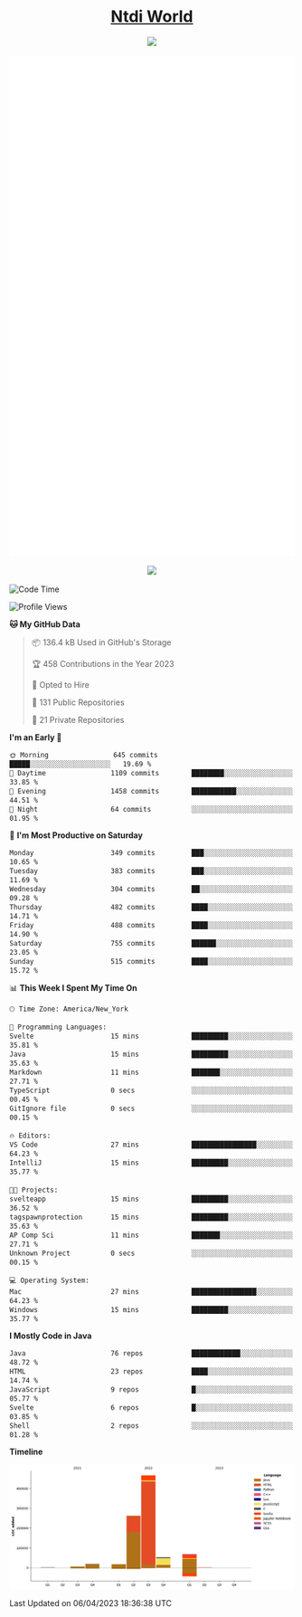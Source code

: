 <h1 align="center"><a href="https://www.ntdi.world">Ntdi World</a></h1>
<p align="center">
  <a href="https://github.com/n-tdi"><img src="https://readme-typing-svg.herokuapp.com?lines=FullStack+Developer;Web+Developer;Open-Source+Enthusiast;Java+Developer;Spigot-API%20Developer;&center=true&width=500&height=50"></a>
</p>

<div align="center">
  <img src="/github-metrics.svg"></img>
  
  <img src="https://komarev.com/ghpvc/?username=n-tdi&color=green"></img>
</div>

<!-- May use later.. idk -->
<!-- <a href="http://www.github.com/n-tdi"><img src="https://github-readme-stats.vercel.app/api?username=n-tdi&show_icons=true&hide=&count_private=true&title_color=0891b2&text_color=ffffff&icon_color=0891b2&bg_color=1c1917&hide_border=true&show_icons=true" alt="n-tdi's GitHub stats" /></a> -->

<!--START_SECTION:waka-->
![Code Time](http://img.shields.io/badge/Code%20Time-235%20hrs%208%20mins-blue)

![Profile Views](http://img.shields.io/badge/Profile%20Views-3-blue)

**🐱 My GitHub Data** 

> 📦 136.4 kB Used in GitHub's Storage 
 > 
> 🏆 458 Contributions in the Year 2023
 > 
> 💼 Opted to Hire
 > 
> 📜 131 Public Repositories 
 > 
> 🔑 21 Private Repositories 
 > 
**I'm an Early 🐤** 

```text
🌞 Morning                645 commits         █████░░░░░░░░░░░░░░░░░░░░   19.69 % 
🌆 Daytime                1109 commits        ████████░░░░░░░░░░░░░░░░░   33.85 % 
🌃 Evening                1458 commits        ███████████░░░░░░░░░░░░░░   44.51 % 
🌙 Night                  64 commits          ░░░░░░░░░░░░░░░░░░░░░░░░░   01.95 % 
```
📅 **I'm Most Productive on Saturday** 

```text
Monday                   349 commits         ███░░░░░░░░░░░░░░░░░░░░░░   10.65 % 
Tuesday                  383 commits         ███░░░░░░░░░░░░░░░░░░░░░░   11.69 % 
Wednesday                304 commits         ██░░░░░░░░░░░░░░░░░░░░░░░   09.28 % 
Thursday                 482 commits         ████░░░░░░░░░░░░░░░░░░░░░   14.71 % 
Friday                   488 commits         ████░░░░░░░░░░░░░░░░░░░░░   14.90 % 
Saturday                 755 commits         ██████░░░░░░░░░░░░░░░░░░░   23.05 % 
Sunday                   515 commits         ████░░░░░░░░░░░░░░░░░░░░░   15.72 % 
```


📊 **This Week I Spent My Time On** 

```text
🕑︎ Time Zone: America/New_York

💬 Programming Languages: 
Svelte                   15 mins             █████████░░░░░░░░░░░░░░░░   35.81 % 
Java                     15 mins             █████████░░░░░░░░░░░░░░░░   35.63 % 
Markdown                 11 mins             ███████░░░░░░░░░░░░░░░░░░   27.71 % 
TypeScript               0 secs              ░░░░░░░░░░░░░░░░░░░░░░░░░   00.45 % 
GitIgnore file           0 secs              ░░░░░░░░░░░░░░░░░░░░░░░░░   00.15 % 

🔥 Editors: 
VS Code                  27 mins             ████████████████░░░░░░░░░   64.23 % 
IntelliJ                 15 mins             █████████░░░░░░░░░░░░░░░░   35.77 % 

🐱‍💻 Projects: 
svelteapp                15 mins             █████████░░░░░░░░░░░░░░░░   36.52 % 
tagspawnprotection       15 mins             █████████░░░░░░░░░░░░░░░░   35.63 % 
AP Comp Sci              11 mins             ███████░░░░░░░░░░░░░░░░░░   27.71 % 
Unknown Project          0 secs              ░░░░░░░░░░░░░░░░░░░░░░░░░   00.15 % 

💻 Operating System: 
Mac                      27 mins             ████████████████░░░░░░░░░   64.23 % 
Windows                  15 mins             █████████░░░░░░░░░░░░░░░░   35.77 % 
```

**I Mostly Code in Java** 

```text
Java                     76 repos            ████████████░░░░░░░░░░░░░   48.72 % 
HTML                     23 repos            ████░░░░░░░░░░░░░░░░░░░░░   14.74 % 
JavaScript               9 repos             █░░░░░░░░░░░░░░░░░░░░░░░░   05.77 % 
Svelte                   6 repos             █░░░░░░░░░░░░░░░░░░░░░░░░   03.85 % 
Shell                    2 repos             ░░░░░░░░░░░░░░░░░░░░░░░░░   01.28 % 
```



**Timeline**

![Lines of Code chart](https://raw.githubusercontent.com/n-tdi/n-tdi/main/assets/bar_graph.png)


 Last Updated on 06/04/2023 18:36:38 UTC
<!--END_SECTION:waka-->
